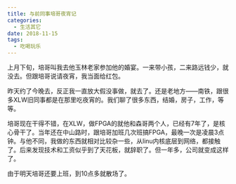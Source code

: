 ```yaml
---
title: 与前同事培哥夜宵记
categories:
  - 生活其它
date: 2018-11-15
tags:
  - 吃喝玩乐
---
```

上月下旬，培哥叫我去他玉林老家参加他的婚宴。一来带小孩，二来路远钱少，就没去。但跟培哥说请夜宵，我当面给红包。

昨天约了今晚去，反正我一直放大假没事做，就去了。还是老地方——南铁，跟很多XLW旧同事都是在那里吃夜宵的。我们聊了很多东西，结婚，房子，工作，等等。

培哥现在干得不错，在XLW，做FPGA的就他和森哥两个人，已经有7年了，是核心骨干了。当年还在中山路时，跟培哥加班几次班搞FPGA，最晚一次是凌晨3点钟。与他不同，我做的东西就相对比较杂一些，从linu内核底层到网络，都接触了。后来发现技术和工资似乎到了天花板，就辞职了。但一年多，公司就变成这样了。

由于明天培哥还要上班，到10点多就散场了。
